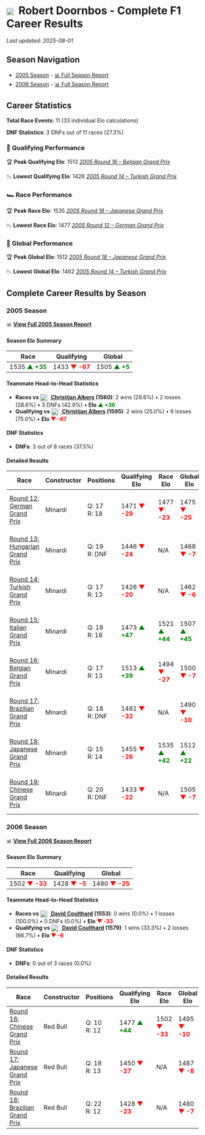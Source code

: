 # <img src="https://upload.wikimedia.org/wikipedia/commons/2/20/Flag_of_the_Netherlands.svg" alt="Netherlands" width="20" height="auto" style="vertical-align: middle; margin-right: 5px;" onerror="this.outerHTML='🇳🇱'; this.style.marginRight='5px';"/> Robert Doornbos - Complete F1 Career Results

*Last updated: 2025-08-01*

## Season Navigation

- [2005 Season](#2005-season) - [📊 Full Season Report](../seasons/2005-season-report)
- [2006 Season](#2006-season) - [📊 Full Season Report](../seasons/2006-season-report)

## Career Statistics

**Total Race Events**: 11 (33 individual Elo calculations)

**DNF Statistics**: 3 DNFs out of 11 races (27.3%)

### 🏁 Qualifying Performance

🏆 **Peak Qualifying Elo**: 1513
   *[2005 Round 16 – Belgian Grand Prix](../seasons/2005-season-report#round-16-belgian-grand-prix)*

📉 **Lowest Qualifying Elo**: 1426
   *[2005 Round 14 – Turkish Grand Prix](../seasons/2005-season-report#round-14-turkish-grand-prix)*

### 🏎️ Race Performance

🏆 **Peak Race Elo**: 1535
   *[2005 Round 18 – Japanese Grand Prix](../seasons/2005-season-report#round-18-japanese-grand-prix)*

📉 **Lowest Race Elo**: 1477
   *[2005 Round 12 – German Grand Prix](../seasons/2005-season-report#round-12-german-grand-prix)*

### 🌟 Global Performance

🏆 **Peak Global Elo**: 1512
   *[2005 Round 18 – Japanese Grand Prix](../seasons/2005-season-report#round-18-japanese-grand-prix)*

📉 **Lowest Global Elo**: 1462
   *[2005 Round 14 – Turkish Grand Prix](../seasons/2005-season-report#round-14-turkish-grand-prix)*


## Complete Career Results by Season

### 2005 Season

📊 **[View Full 2005 Season Report](../seasons/2005-season-report)**

#### Season Elo Summary

| Race | Qualifying | Global |
|------|------------|--------|
| 1535 **<span style="color: green;">▲ +35</span>** | 1433 **<span style="color: red;">▼ -67</span>** | 1505 **<span style="color: green;">▲ +5</span>** |

#### Teammate Head-to-Head Statistics

- **Races vs [<img src="https://upload.wikimedia.org/wikipedia/commons/2/20/Flag_of_the_Netherlands.svg" alt="Netherlands" width="20" height="auto" style="vertical-align: middle; margin-right: 5px;" onerror="this.outerHTML='🇳🇱'; this.style.marginRight='5px';"/> Christijan Albers](christijan-albers) (1560)**: 2 wins (28.6%) • 2 losses (28.6%) • 3 DNFs (42.9%) • **Elo <span style="color: green;">▲ +36</span>**
- **Qualifying vs [<img src="https://upload.wikimedia.org/wikipedia/commons/2/20/Flag_of_the_Netherlands.svg" alt="Netherlands" width="20" height="auto" style="vertical-align: middle; margin-right: 5px;" onerror="this.outerHTML='🇳🇱'; this.style.marginRight='5px';"/> Christijan Albers](christijan-albers) (1595)**: 2 wins (25.0%) • 6 losses (75.0%) • **Elo <span style="color: red;">▼ -67</span>**

#### DNF Statistics

- **DNFs**: 3 out of 8 races (37.5%)

#### Detailed Results

| Race | Constructor | Positions | Qualifying Elo | Race Elo | Global Elo | Teammate |
|------|-------------|-----------|----------------|----------|------------|----------|
| [Round 12: German Grand Prix](../seasons/2005-season-report#round-12-german-grand-prix) | Minardi | Q: 17<br/>R: 18 | 1471 **<span style="color: red;">▼ -29</span>** | 1477 **<span style="color: red;">▼ -23</span>** | 1475 **<span style="color: red;">▼ -25</span>** | [<img src="https://upload.wikimedia.org/wikipedia/commons/2/20/Flag_of_the_Netherlands.svg" alt="Netherlands" width="20" height="auto" style="vertical-align: middle; margin-right: 5px;" onerror="this.outerHTML='🇳🇱'; this.style.marginRight='5px';"/> Christijan Albers](christijan-albers)<br/>Q: 16<br/>R: 13 |
| [Round 13: Hungarian Grand Prix](../seasons/2005-season-report#round-13-hungarian-grand-prix) | Minardi | Q: 19<br/>R: DNF | 1446 **<span style="color: red;">▼ -24</span>** | N/A | 1468 **<span style="color: red;">▼ -7</span>** | [<img src="https://upload.wikimedia.org/wikipedia/commons/2/20/Flag_of_the_Netherlands.svg" alt="Netherlands" width="20" height="auto" style="vertical-align: middle; margin-right: 5px;" onerror="this.outerHTML='🇳🇱'; this.style.marginRight='5px';"/> Christijan Albers](christijan-albers)<br/>Q: 17<br/>R: DNF |
| [Round 14: Turkish Grand Prix](../seasons/2005-season-report#round-14-turkish-grand-prix) | Minardi | Q: 17<br/>R: 13 | 1426 **<span style="color: red;">▼ -20</span>** | N/A | 1462 **<span style="color: red;">▼ -6</span>** | [<img src="https://upload.wikimedia.org/wikipedia/commons/2/20/Flag_of_the_Netherlands.svg" alt="Netherlands" width="20" height="auto" style="vertical-align: middle; margin-right: 5px;" onerror="this.outerHTML='🇳🇱'; this.style.marginRight='5px';"/> Christijan Albers](christijan-albers)<br/>Q: 15<br/>R: DNF |
| [Round 15: Italian Grand Prix](../seasons/2005-season-report#round-15-italian-grand-prix) | Minardi | Q: 18<br/>R: 18 | 1473 **<span style="color: green;">▲ +47</span>** | 1521 **<span style="color: green;">▲ +44</span>** | 1507 **<span style="color: green;">▲ +45</span>** | [<img src="https://upload.wikimedia.org/wikipedia/commons/2/20/Flag_of_the_Netherlands.svg" alt="Netherlands" width="20" height="auto" style="vertical-align: middle; margin-right: 5px;" onerror="this.outerHTML='🇳🇱'; this.style.marginRight='5px';"/> Christijan Albers](christijan-albers)<br/>Q: 20<br/>R: 19 |
| [Round 16: Belgian Grand Prix](../seasons/2005-season-report#round-16-belgian-grand-prix) | Minardi | Q: 17<br/>R: 13 | 1513 **<span style="color: green;">▲ +39</span>** | 1494 **<span style="color: red;">▼ -27</span>** | 1500 **<span style="color: red;">▼ -7</span>** | [<img src="https://upload.wikimedia.org/wikipedia/commons/2/20/Flag_of_the_Netherlands.svg" alt="Netherlands" width="20" height="auto" style="vertical-align: middle; margin-right: 5px;" onerror="this.outerHTML='🇳🇱'; this.style.marginRight='5px';"/> Christijan Albers](christijan-albers)<br/>Q: 18<br/>R: 12 |
| [Round 17: Brazilian Grand Prix](../seasons/2005-season-report#round-17-brazilian-grand-prix) | Minardi | Q: 18<br/>R: DNF | 1481 **<span style="color: red;">▼ -32</span>** | N/A | 1490 **<span style="color: red;">▼ -10</span>** | [<img src="https://upload.wikimedia.org/wikipedia/commons/2/20/Flag_of_the_Netherlands.svg" alt="Netherlands" width="20" height="auto" style="vertical-align: middle; margin-right: 5px;" onerror="this.outerHTML='🇳🇱'; this.style.marginRight='5px';"/> Christijan Albers](christijan-albers)<br/>Q: 16<br/>R: 14 |
| [Round 18: Japanese Grand Prix](../seasons/2005-season-report#round-18-japanese-grand-prix) | Minardi | Q: 15<br/>R: 14 | 1455 **<span style="color: red;">▼ -26</span>** | 1535 **<span style="color: green;">▲ +42</span>** | 1512 **<span style="color: green;">▲ +22</span>** | [<img src="https://upload.wikimedia.org/wikipedia/commons/2/20/Flag_of_the_Netherlands.svg" alt="Netherlands" width="20" height="auto" style="vertical-align: middle; margin-right: 5px;" onerror="this.outerHTML='🇳🇱'; this.style.marginRight='5px';"/> Christijan Albers](christijan-albers)<br/>Q: 13<br/>R: 16 |
| [Round 19: Chinese Grand Prix](../seasons/2005-season-report#round-19-chinese-grand-prix) | Minardi | Q: 20<br/>R: DNF | 1433 **<span style="color: red;">▼ -22</span>** | N/A | 1505 **<span style="color: red;">▼ -7</span>** | [<img src="https://upload.wikimedia.org/wikipedia/commons/2/20/Flag_of_the_Netherlands.svg" alt="Netherlands" width="20" height="auto" style="vertical-align: middle; margin-right: 5px;" onerror="this.outerHTML='🇳🇱'; this.style.marginRight='5px';"/> Christijan Albers](christijan-albers)<br/>Q: 18<br/>R: DNF |

### 2006 Season

📊 **[View Full 2006 Season Report](../seasons/2006-season-report)**

#### Season Elo Summary

| Race | Qualifying | Global |
|------|------------|--------|
| 1502 **<span style="color: red;">▼ -33</span>** | 1428 **<span style="color: red;">▼ -5</span>** | 1480 **<span style="color: red;">▼ -25</span>** |

#### Teammate Head-to-Head Statistics

- **Races vs [<img src="https://upload.wikimedia.org/wikipedia/commons/thumb/8/83/Flag_of_the_United_Kingdom_%283-5%29.svg/512px-Flag_of_the_United_Kingdom_%283-5%29.svg.png?20250726143817" alt="United Kingdom" width="20" height="auto" style="vertical-align: middle; margin-right: 5px;" onerror="this.outerHTML='🇬🇧'; this.style.marginRight='5px';"/> David Coulthard](david-coulthard) (1553)**: 0 wins (0.0%) • 1 losses (100.0%) • 0 DNFs (0.0%) • **Elo <span style="color: red;">▼ -33</span>**
- **Qualifying vs [<img src="https://upload.wikimedia.org/wikipedia/commons/thumb/8/83/Flag_of_the_United_Kingdom_%283-5%29.svg/512px-Flag_of_the_United_Kingdom_%283-5%29.svg.png?20250726143817" alt="United Kingdom" width="20" height="auto" style="vertical-align: middle; margin-right: 5px;" onerror="this.outerHTML='🇬🇧'; this.style.marginRight='5px';"/> David Coulthard](david-coulthard) (1579)**: 1 wins (33.3%) • 2 losses (66.7%) • **Elo <span style="color: red;">▼ -6</span>**

#### DNF Statistics

- **DNFs**: 0 out of 3 races (0.0%)

#### Detailed Results

| Race | Constructor | Positions | Qualifying Elo | Race Elo | Global Elo | Teammate |
|------|-------------|-----------|----------------|----------|------------|----------|
| [Round 16: Chinese Grand Prix](../seasons/2006-season-report#round-16-chinese-grand-prix) | Red Bull | Q: 10<br/>R: 12 | 1477 **<span style="color: green;">▲ +44</span>** | 1502 **<span style="color: red;">▼ -33</span>** | 1495 **<span style="color: red;">▼ -10</span>** | [<img src="https://upload.wikimedia.org/wikipedia/commons/thumb/8/83/Flag_of_the_United_Kingdom_%283-5%29.svg/512px-Flag_of_the_United_Kingdom_%283-5%29.svg.png?20250726143817" alt="United Kingdom" width="20" height="auto" style="vertical-align: middle; margin-right: 5px;" onerror="this.outerHTML='🇬🇧'; this.style.marginRight='5px';"/> David Coulthard](david-coulthard)<br/>Q: 12<br/>R: 9 |
| [Round 17: Japanese Grand Prix](../seasons/2006-season-report#round-17-japanese-grand-prix) | Red Bull | Q: 18<br/>R: 13 | 1450 **<span style="color: red;">▼ -27</span>** | N/A | 1487 **<span style="color: red;">▼ -8</span>** | [<img src="https://upload.wikimedia.org/wikipedia/commons/thumb/8/83/Flag_of_the_United_Kingdom_%283-5%29.svg/512px-Flag_of_the_United_Kingdom_%283-5%29.svg.png?20250726143817" alt="United Kingdom" width="20" height="auto" style="vertical-align: middle; margin-right: 5px;" onerror="this.outerHTML='🇬🇧'; this.style.marginRight='5px';"/> David Coulthard](david-coulthard)<br/>Q: 17<br/>R: DNF |
| [Round 18: Brazilian Grand Prix](../seasons/2006-season-report#round-18-brazilian-grand-prix) | Red Bull | Q: 22<br/>R: 12 | 1428 **<span style="color: red;">▼ -23</span>** | N/A | 1480 **<span style="color: red;">▼ -7</span>** | [<img src="https://upload.wikimedia.org/wikipedia/commons/thumb/8/83/Flag_of_the_United_Kingdom_%283-5%29.svg/512px-Flag_of_the_United_Kingdom_%283-5%29.svg.png?20250726143817" alt="United Kingdom" width="20" height="auto" style="vertical-align: middle; margin-right: 5px;" onerror="this.outerHTML='🇬🇧'; this.style.marginRight='5px';"/> David Coulthard](david-coulthard)<br/>Q: 18<br/>R: DNF |

